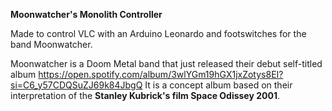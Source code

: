 **Moonwatcher's Monolith Controller**

Made to control VLC with an Arduino Leonardo and footswitches for the band Moonwatcher.

Moonwatcher is a Doom Metal band that just released their debut self-titled album https://open.spotify.com/album/3wlYGm19hGX1jxZotys8EI?si=C6_y57CDQSuZJ69k84JbgQ It is a concept album based on their interpretation of the **Stanley Kubrick's film Space Odissey 2001**.